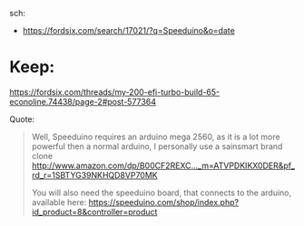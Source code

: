sch:
- https://fordsix.com/search/17021/?q=Speeduino&o=date

# Keep:
https://fordsix.com/threads/my-200-efi-turbo-build-65-econoline.74438/page-2#post-577364

Quote:
>Well, Speeduino requires an arduino mega 2560, as it is a lot more powerful then a normal arduino, I personally use a sainsmart brand clone
>http://www.amazon.com/dp/B00CF2REXC..._m=ATVPDKIKX0DER&pf_rd_r=1SBTYG39NKHQD8VP70MK
>
>You will also need the speeduino board, that connects to the arduino, available here:
>https://speeduino.com/shop/index.php?id_product=8&controller=product
